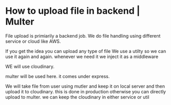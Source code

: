 # How to upload file in backend | Multer

File upload is primiarily a backend job. We do file handling using different service or cloud like AWS. 

If you get the idea you can upload any type of file 
We use a utilty so we can use it again and again. whenever we need it we inject it as a middleware

WE will use cloudinary.

multer will be used here. it comes under express.

We will take file from user using mutler and keep it on local server and then upload it to cloudinary. this is done in production otherwise you can directly upload to multer. 
we can keep the cloudinary in either service or util